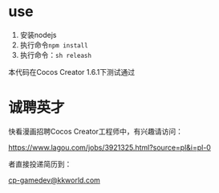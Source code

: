 # **use**

1. 安装nodejs
2. 执行命令`npm install`
3. 执行命令：`sh releash`

本代码在Cocos Creator 1.6.1下测试通过

# 诚聘英才

快看漫画招聘Cocos Creator工程师中，有兴趣请访问：

https://www.lagou.com/jobs/3921325.html?source=pl&i=pl-0

者直接投递简历到：

cp-gamedev@kkworld.com